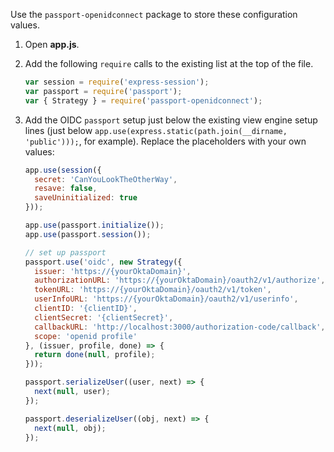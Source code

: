 Use the `passport-openidconnect` package to store these configuration values.

1. Open **app.js**.
1. Add the following `require` calls to the existing list at the top of the file.

   ```js
   var session = require('express-session');
   var passport = require('passport');
   var { Strategy } = require('passport-openidconnect');
   ```

1. Add the OIDC `passport` setup just below the existing view engine setup lines (just below `app.use(express.static(path.join(__dirname, 'public')));`, for example). Replace the placeholders with your own values:

   ```js
   app.use(session({
     secret: 'CanYouLookTheOtherWay',
     resave: false,
     saveUninitialized: true
   }));

   app.use(passport.initialize());
   app.use(passport.session());

   // set up passport
   passport.use('oidc', new Strategy({
     issuer: 'https://{yourOktaDomain}',
     authorizationURL: 'https://{yourOktaDomain}/oauth2/v1/authorize',
     tokenURL: 'https://{yourOktaDomain}/oauth2/v1/token',
     userInfoURL: 'https://{yourOktaDomain}/oauth2/v1/userinfo',
     clientID: '{clientID}',
     clientSecret: '{clientSecret}',
     callbackURL: 'http://localhost:3000/authorization-code/callback',
     scope: 'openid profile'
   }, (issuer, profile, done) => {
     return done(null, profile);
   }));

   passport.serializeUser((user, next) => {
     next(null, user);
   });

   passport.deserializeUser((obj, next) => {
     next(null, obj);
   });
   ```
